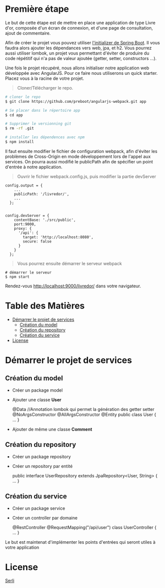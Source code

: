 # Première étape

Le but de cette étape est de mettre en place une application de type Livre d'or, composée d'un écran de connexion, et d'une page de consultation, ajout de commentaire. 

Afin de créer le projet vous pouvez utiliser [l'initializer de Spring Boot](https://start.spring.io).
Il vous faudra alors ajouter les dépendances vers web, jpa, et h2. Vous pourrez aussi utiliser lombok, un projet vous permettant d'éviter de produire du code répétitif qui n'a pas de valeur ajoutée (getter, setter, constructors ...).

Une fois le projet récupéré, nous allons initialiser notre application web développée avec AngularJS. Pour ce faire nous utiliserons un quick starter.
Placez vous à la racine de votre projet.

> Cloner/Télécharger le repo.

```bash
# cloner le repo
$ git clone https://github.com/preboot/angularjs-webpack.git app

# Se placer dans le répertoire app
$ cd app

# Supprimer le versionning git
$ rm -rf .git

# installer les dépendences avec npm
$ npm install


```
Il faut ensuite modifier le fichier de configuration webpack, afin d'éviter les problèmes de Cross-Origin en mode développement lors de l'appel aux services.
On pourra aussi modifié le publicPath afin de spécifier un point d'entrée à notre application.

> Ouvrir le fichier webpack.config.js, puis modifier la partie devServer
    
    config.output = {
        ...
        publicPath: '/livredor/',
        ...
      };

    
    config.devServer = {
        contentBase: './src/public',    
        port:9000,
        proxy: {
          '/api': {
            target: 'http://localhost:8080',
            secure: false
          }
        }
      };

> Vous pourrez ensuite démarrer le serveur webpack

```
# démarrer le serveur
$ npm start
```

Rendez-vous [http://localhost:9000/livredor/](http://localhost:9000/livredor/) dans votre navigateur.

# Table des Matières


* [Démarrer le projet de services](#getting-started)
    * [Création du model](#model)
    * [Création du repository](#repository)
    * [Création du service](#service)
* [License](#license)

# Démarrer le projet de services

## Création du model

* Créer un package model
* Ajouter une classe **User**
    
    
    @Data //Annotation lombok qui permet la génération des getter setter
    @NoArgsConstructor
    @AllArgsConstructor
    @Entity
    public class User {
        ...
    }

* Ajouter de même une classe **Comment**

## Création du repository

* Créer un package repository
* Créer un repository par entité
    
    
    public interface UserRepository extends JpaRepository<User, String> {
        ...
    }
## Création du service

* Créer un package service
* Créer un controller par domaine
        
    
    @RestController
    @RequestMapping("/api/user")
    class UserController {
        ...
    }

Le but est maintenat d'implémenter les points d'entrées qui seront utiles à votre application

# License

[Serli](/LICENSE)
